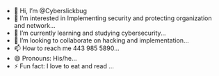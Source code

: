 - 👋 Hi, I’m @Cyberslickbug
- 👀 I’m interested in Implementing security and protecting organization and network...
- 🌱 I’m currently learning and studying cybersecurity...
- 💞️ I’m looking to collaborate on hacking and implementation...
- 📫 How to reach me 443 985 5890...
- 😄 Pronouns: His/he...
- ⚡ Fun fact: I love to eat and read ...

<!---
Cyberslickbug/Cyberslickbug is a ✨ special ✨ repository because its `README.md` (this file) appears on your GitHub profile.
You can click the Preview link to take a look at your changes.
--->
